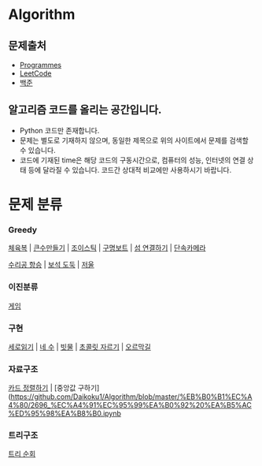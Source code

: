 Algorithm
=====
## 문제출처
- [Programmes](https://programmers.co.kr/)
- [LeetCode](https://leetcode.com/)
- [백준](https://www.acmicpc.net/)


## 알고리즘 코드를 올리는 공간입니다.
  - Python 코드만 존재합니다.
  - 문제는 별도로 기재하지 않으며, 동일한 제목으로 위의 사이트에서 문제를 검색할 수 있습니다.
  - 코드에 기재된 time은 해당 코드의 구동시간으로, 컴퓨터의 성능, 인터넷의 연결 상태 등에 달라질
  수 있습니다. 코드간 상대적 비교에만 사용하시기 바랍니다.


# 문제 분류
### Greedy
[체육복](https://github.com/Daikoku1/Algorithm/blob/master/Programmers/%EC%B2%B4%EC%9C%A1%EB%B3%B5.ipynb) 
| [큰수만들기](https://github.com/Daikoku1/Algorithm/blob/master/Programmers/%ED%81%B0%EC%88%98%EB%A7%8C%EB%93%A4%EA%B8%B0.ipynb)
| [조이스틱](https://github.com/Daikoku1/Algorithm/blob/master/Programmers/%EC%A1%B0%EC%9D%B4%EC%8A%A4%ED%8B%B1.ipynb)
| [구명보트](https://github.com/Daikoku1/Algorithm/blob/master/Programmers/%EA%B5%AC%EB%AA%85%EB%B3%B4%ED%8A%B8.ipynb)
| [섬 연결하기](https://github.com/Daikoku1/Algorithm/blob/master/Programmers/%EC%84%AC%EC%97%B0%EA%B2%B0%ED%95%98%EA%B8%B0.ipynb)
| [단속카메라](https://github.com/Daikoku1/Algorithm/blob/master/Programmers/%EB%8B%A8%EC%86%8D%EC%B9%B4%EB%A9%94%EB%9D%BC.ipynb)   

[수리공 항승](https://github.com/Daikoku1/Algorithm/blob/master/%EB%B0%B1%EC%A4%80/1449_%EC%88%98%EB%A6%AC%EA%B3%B5%ED%95%AD%EC%8A%B9.ipynb)
| [보석 도둑](https://github.com/Daikoku1/Algorithm/blob/master/%EB%B0%B1%EC%A4%80/1202_%EB%B3%B4%EC%84%9D%EB%8F%84%EB%91%91.ipynb)
| [저울](https://github.com/Daikoku1/Algorithm/blob/master/%EB%B0%B1%EC%A4%80/2437_%EC%A0%80%EC%9A%B8.ipynb)


### 이진분류
[게임](https://github.com/Daikoku1/Algorithm/blob/master/%EB%B0%B1%EC%A4%80/1072_%EA%B2%8C%EC%9E%84.ipynb)


### 구현
[세로읽기](https://github.com/Daikoku1/Algorithm/blob/master/%EB%B0%B1%EC%A4%80/10798_%EC%84%B8%EB%A1%9C%EC%9D%BD%EA%B8%B0.ipynb)
| [네 수](https://github.com/Daikoku1/Algorithm/blob/master/%EB%B0%B1%EC%A4%80/10824_%EB%84%A4%20%EC%88%98.ipynb)
| [빗물](https://github.com/Daikoku1/Algorithm/blob/master/%EB%B0%B1%EC%A4%80/14719.%EB%B9%97%EB%AC%BC.ipynb)
| [초콜릿 자르기](https://github.com/Daikoku1/Algorithm/blob/master/%EB%B0%B1%EC%A4%80/2163_%EC%B4%88%EC%BD%9C%EB%A6%BF%EC%9E%90%EB%A5%B4%EA%B8%B0.ipynb)
| [오르막길](https://github.com/Daikoku1/Algorithm/blob/master/%EB%B0%B1%EC%A4%80/2846_%EC%98%A4%EB%A5%B4%EB%A7%89%EA%B8%B8.ipynb)


### 자료구조
[카드 정렬하기](https://github.com/Daikoku1/Algorithm/blob/master/%EB%B0%B1%EC%A4%80/1715_%EC%B9%B4%EB%93%9C%EC%A0%95%EB%A0%AC%ED%95%98%EA%B8%B0.ipynb)
| [중앙값 구하기](https://github.com/Daikoku1/Algorithm/blob/master/%EB%B0%B1%EC%A4%80/2696_%EC%A4%91%EC%95%99%EA%B0%92%20%EA%B5%AC%ED%95%98%EA%B8%B0.ipynb


### 트리구조
[트리 순회](https://github.com/Daikoku1/Algorithm/blob/master/%EB%B0%B1%EC%A4%80/1991%EB%B2%88.%20%ED%8A%B8%EB%A6%AC%20%EC%88%9C%ED%9A%8C.ipynb)
